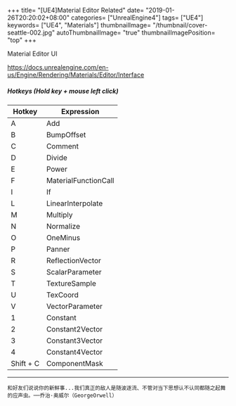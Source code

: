 +++
title= "[UE4]Material Editor Related"
date= "2019-01-26T20:20:02+08:00"
categories= ["UnrealEngine4"]
tags= ["UE4"]
keywords= ["UE4", "Materials"]
thumbnailImage= "/thumbnail/cover-seattle-002.jpg"
autoThumbnailImage= "true"
thumbnailImagePosition= "top"
+++

Material Editor UI  
<!--more-->
https://docs.unrealengine.com/en-us/Engine/Rendering/Materials/Editor/Interface

##### Hotkeys (Hold key + mouse left click)


<table>
    <thead>
        <tr>
            <th>Hotkey</th>
            <th>Expression</th>
        </tr>
    </thead>
    <tbody>
		<tr>
            <td> A </td>
            <td>Add</td>
        </tr>
		<tr>
            <td> B </td>
            <td>BumpOffset</td>
        </tr>
		<tr>
            <td> C </td>
            <td>Comment</td>
        </tr>
		<tr>
            <td> D </td>
            <td>Divide</td>
        </tr>
		<tr>
            <td> E </td>
            <td>Power</td>
        </tr>
		<tr>
            <td> F </td>
            <td>MaterialFunctionCall</td>
        </tr>
		<tr>
            <td> I </td>
            <td>If</td>
        </tr>
		<tr>
            <td> L </td>
            <td>LinearInterpolate</td>
        </tr>
		<tr>
            <td> M </td>
            <td>Multiply</td>
        </tr>
		<tr>
            <td> N </td>
            <td>Normalize</td>
        </tr>
		<tr>
            <td> O </td>
            <td>OneMinus</td>
        </tr>
		<tr>
            <td> P </td>
            <td>Panner</td>
        </tr>
		<tr>
            <td> R </td>
            <td>ReflectionVector</td>
        </tr>
		<tr>
            <td> S </td>
            <td>ScalarParameter</td>
        </tr>
		<tr>
            <td> T </td>
            <td>TextureSample</td>
        </tr>
		<tr>
            <td> U </td>
            <td>TexCoord</td>
        </tr>
		<tr>
            <td> V </td>
            <td>VectorParameter</td>
        </tr>
		<tr>
            <td> 1 </td>
            <td>Constant</td>
        </tr>
		<tr>
            <td> 2 </td>
            <td>Constant2Vector</td>
        </tr>
		<tr>
            <td> 3 </td>
            <td>Constant3Vector</td>
        </tr>
		<tr>
            <td> 4 </td>
            <td>Constant4Vector</td>
        </tr>
		<tr>
            <td> Shift + C </td>
            <td>ComponentMask</td>
        </tr>
    </tbody>
</table>

***
`和好友们说说你的新鲜事...我们真正的敌人是随波逐流、不管对当下思想认不认同都随之起舞的应声虫。──乔治·奥威尔（GeorgeOrwell）`